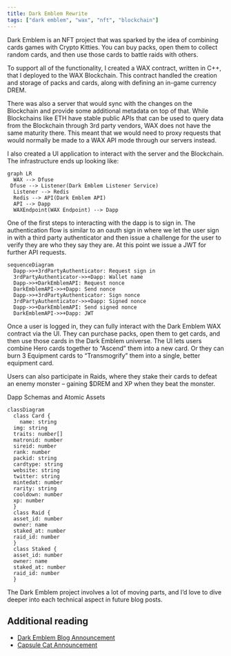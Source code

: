 ```yaml
---
title: Dark Emblem Rewrite
tags: ["dark emblem", "wax", "nft", "blockchain"]
---
```


Dark Emblem is an NFT project that was sparked by the idea of combining cards games with Crypto Kitties. You can buy packs, open them to collect random cards, and then use those cards to battle raids with others.

To support all of the functionality, I created a WAX contract, written in C++, that I deployed to the WAX Blockchain. This contract handled the creation and storage of packs and cards, along with defining an in-game currency DREM.

There was also a server that would sync with the changes on the Blockchain and provide some additional metadata on top of that. While Blockchains like ETH have stable public APIs that can be used to query data from the Blockchain through 3rd party vendors, WAX does not have the same maturity there. This meant that we would need to proxy requests that would normally be made to a WAX API mode through our servers instead.

I also created a UI application to interact with the server and the Blockchain. The infrastructure ends up looking like:

```mermaid
graph LR
  WAX --> Dfuse
 Dfuse --> Listener(Dark Emblem Listener Service)
  Listener --> Redis
  Redis --> API(Dark Emblem API)
  API --> Dapp
  WAXEndpoint(WAX Endpoint) --> Dapp
```

One of the first steps to interacting with the dapp is to sign in. The authentication flow is similar to an oauth sign in where we let the user sign in with a third party authenticator and then issue a challenge for the user to verify they are who they say they are. At this point we issue a JWT for further API requests.

```mermaid
sequenceDiagram
  Dapp->>+3rdPartyAuthenticator: Request sign in
  3rdPartyAuthenticator->>+Dapp: Wallet name
  Dapp->>+DarkEmblemAPI: Request nonce
  DarkEmblemAPI->>+Dapp: Send nonce
  Dapp->>+3rdPartyAuthenticator: Sign nonce
  3rdPartyAuthenticator->>+Dapp: Signed nonce
  Dapp->>+DarkEmblemAPI: Send signed nonce
  DarkEmblemAPI->>+Dapp: JWT
```

Once a user is logged in, they can fully interact with the Dark Emblem WAX contract via the UI. They can purchase packs, open them to get cards, and then use those cards in the Dark Emblem universe. The UI lets users combine Hero cards together to “Ascend” them into a new card. Or they can burn 3 Equipment cards to “Transmogrify” them into a single, better equipment card.

Users can also participate in Raids, where they stake their cards to defeat an enemy monster – gaining $DREM and XP when they beat the monster.

Dapp Schemas and Atomic Assets

```mermaid
classDiagram
  class Card {
    name: string
  img: string
  traits: number[]
  matronid: number
  sireid: number
  rank: number
  packid: string
  cardtype: string
  website: string
  twitter: string
  mintedat: number
  rarity: string
  cooldown: number
  xp: number
  }
  class Raid {
  asset_id: number
  owner: name
  staked_at: number
  raid_id: number
  }
  class Staked {
  asset_id: number
  owner: name
  staked_at: number
  raid_id: number
  }

```

The Dark Emblem project involves a lot of moving parts, and I’d love to dive deeper into each technical aspect in future blog posts.

## Additional reading

* [Dark Emblem Blog Announcement](https://www.darkemblem.com/blog/post/2023-04-02-new-site-released)
* [Capsule Cat Announcement](https://capsulecat.com/blog/04-02-2023-dark-emblem-update/)
